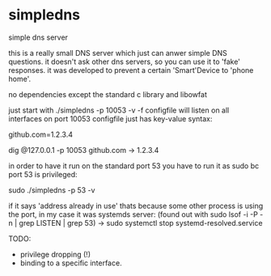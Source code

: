 # simpledns
simple dns server

this is a really small DNS server which just can anwer simple DNS questions. it doesn't ask other dns servers, so you can use it to 'fake' responses.
it was developed to prevent a certain 'Smart'Device to 'phone home'.

no dependencies except the standard c library and libowfat

just start with ./simpledns -p 10053 -v -f configfile
will listen on all interfaces on port 10053
configfile just has key-value syntax:

github.com=1.2.3.4

dig @127.0.0.1 -p 10053 github.com -> 1.2.3.4

in order to have it run on the standard port 53 you have to run it as sudo bc port 53 is privileged:

sudo ./simpledns -p 53 -v

if it says 'address already in use' thats because some other process is using the port, in my case it was systemds server:
(found out with sudo lsof -i -P -n  | grep LISTEN | grep 53)
->  sudo systemctl stop systemd-resolved.service

TODO:
* privilege dropping (!)
* binding to a specific interface.


